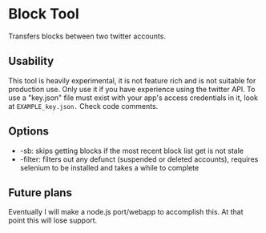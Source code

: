 # Block Tool
Transfers blocks between two twitter accounts.

## Usability
This tool is heavily experimental, it is not feature rich and is not suitable for production use. Only use it if you have experience using the twitter API. To use a "key.json" file must exist with your app's access credentials in it, look at `EXAMPLE_key.json.` Check code comments.

## Options
- -sb: skips getting blocks if the most recent block list get is not stale
- -filter: filters out any defunct (suspended or deleted accounts), requires selenium to be installed and takes a while to complete

## Future plans
Eventually I will make a node.js port/webapp to accomplish this. At that point this will lose support.
